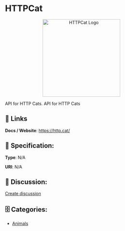 # HTTPCat
<p align="center">
    <img width="256" src="https://raw.githubusercontent.com/apis-list/apis-list/main/apis/httpcat/logo_256x256.png" alt="HTTPCat Logo"/>
</p>

API for HTTP Cats.  API for HTTP Cats

##  🔗 Links
**Docs / Website**: https://http.cat/

## 🧬 Specification:
**Type**: N/A

**URI**: N/A

## 💬 Discussion:
[Create discussion](https://github.com/apis-list/apis-list/discussions/new)

## 🗄️ Categories:
- [Animals](https://github.com/apis-list/apis-list#animals)



